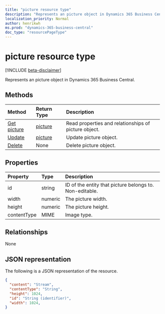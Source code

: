 ```yaml
---
title: "picture resource type"
description: "Represents an picture object in Dynamics 365 Business Central."
localization_priority: Normal
author: henrikwh
ms.prod: "dynamics-365-business-central"
doc_type: "resourcePageType"
---
```


# picture resource type

[!INCLUDE [beta-disclaimer](../../includes/beta-disclaimer.md)]

Represents an picture object in Dynamics 365 Business Central.

## Methods

| Method       | Return Type | Description |
|:-------------|:------------|:------------|
| [Get picture](../api/dynamics-picture-get.md) | [picture](dynamics-picture.md) | Read properties and relationships of picture object. |
| [Update](../api/dynamics-picture-update.md) | [picture](dynamics-picture.md) | Update picture object. |
| [Delete](../api/dynamics-picture-delete.md) | None | Delete picture object. |

## Properties

| Property                    | Type    | Description                                             |
|:----------------------------|:--------|:--------------------------------------------------------|
| id                          | string    | ID of the entity that picture belongs to. Non-editable. |
| width                       | numeric | The picture width.                                      |
| height                      | numeric | The picture height.                                     |
| contentType                 | MIME    | Image type.                                             |

## Relationships

None

## JSON representation

The following is a JSON representation of the resource.

<!-- {
  "blockType": "resource",
  "optionalProperties": [

  ],
  "@odata.type": "microsoft.graph.picture",
  "baseType": "",
  "keyProperty": "id"
}-->

```json
{
  "content": "Stream",
  "contentType": "String",
  "height": 1024,
  "id": "String (identifier)",
  "width": 1024,
}
```

<!-- uuid: 16cd6b66-4b1a-43a1-adaf-3a886856ed98
2019-02-04 14:57:30 UTC -->
<!-- {
  "type": "#page.annotation",
  "description": "picture resource",
  "keywords": "",
  "section": "documentation",
  "tocPath": ""
}-->